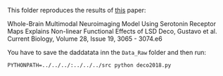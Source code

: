 This folder reproduces the results of [this](https://doi.org/10.1016/j.cub.2018.07.083) paper:

Whole-Brain Multimodal Neuroimaging Model Using Serotonin Receptor Maps Explains Non-linear Functional Effects of LSD
Deco, Gustavo et al.
Current Biology, Volume 28, Issue 19, 3065 - 3074.e6

You have to save the daddatata inn the `Data_Raw` folder and then run:

```
PYTHONPATH=../../../:../../../src python deco2018.py
```